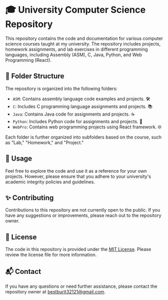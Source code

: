 # 🎓 University Computer Science Repository

This repository contains the code and documentation for various computer science courses taught at my university. The repository includes projects, homework assignments, and lab exercises in different programming languages, including Assembly (ASM), C, Java, Python, and Web Programming (React).

## 📁 Folder Structure

The repository is organized into the following folders:

- `ASM`: Contains assembly language code examples and projects. 🛠
- `C`: Includes C programming language assignments and projects. 📚
- `Java`: Contains Java code for assignments and projects. ☕
- `Python`: Includes Python code for assignments and projects. 🐍
- `WebPro`: Contains web programming projects using React framework. 🌐

Each folder is further organized into subfolders based on the course, such as "Lab," "Homework," and "Project."

## 🚀 Usage

Feel free to explore the code and use it as a reference for your own projects. However, please ensure that you adhere to your university's academic integrity policies and guidelines.

## ✨ Contributing

Contributions to this repository are not currently open to the public. If you have any suggestions or improvements, please reach out to the repository owner.

## 📜 License

The code in this repository is provided under the [MIT License](https://opensource.org/licenses/MIT). Please review the license file for more information.

## 📬 Contact

If you have any questions or need further assistance, please contact the repository owner at [bestburit32121@gmail.com](mailto:bestburit32121@gmail.com).
